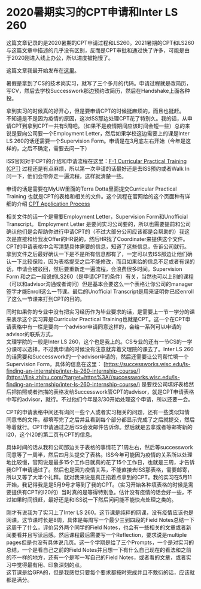 # 2020暑期实习的CPT申请和Inter LS 260

这篇文章记录的是2020暑期的CPT申请过程和LS260。2021暑期的CPT和LS260与这篇文章中描述的几乎没有区别，反而是CPT审批和通过快了许多，可能是由于2020刚进入线上办公，所以进度被拖慢了。

这篇文章我最开始发布在[这里](https://zhuanlan.zhihu.com/p/205907465)。

暑假是拿到了CS的技术岗实习，就写了三个多月的代码。申请过程就是改简历，写CV，然后去学校Successwork那边预约改简历，然后在Handshake上面各种投。

拿到实习的时候真的好开心，但是要申请CPT的时候挺麻烦的，而且也挺赶。  
不知道是不是因为疫情的原因，这次ISS那边处理CPT花了特别久。我的话，从申请CPT到拿到CPT一共有5周吧。（如果不是疫情期间应该时间会短一些）总的来说是要向公司要一个Employment Letter，然后如果学校这边需要上的课是Inter LS 260的话还需要一个Supervision Form。申请是在3月底左右开始（今年是这样的，之后不确定，需要去问一下）

ISS官网对于CPT的介绍和申请流程在这里：[F-1 Curricular Practical Training \(CPT\)](https://iss.wisc.edu/employment/f1-employment/f-1-curricular-practical-training-cpt/) 过程还是有点麻烦，所以第一次申请的话最好还是去ISS预约或者Walk In问一下，他们会带你走一遍流程，这样就清楚一些。

申请的话是需要在MyUW里面的Terra Dotta里面提交Curricular Practical Training 也就是CPT的表格和相关的文件。这个流程在官网给的这个页面种有详细的介绍 [CPT Application Process](https://iss.wisc.edu/employment/f1-employment/f-1-curricular-practical-training-cpt/cpt-application-process/)

相关文件的话一个是需要Employment Letter，Supervision Form和Unofficial Transcript。 Employment Letter 是要问实习公司要的，所以也需要提前和公司确认他们是会帮助你进行申请CPT的（不过大部分公司应该都是会帮助的）我这次是直接和给我发Offer的HR说的，然后HR找了Coordinater来提供这个文件。CPT的申请表格中会写清楚具体需要的信息，知道了这些信息，告诉公司就行。拿到文件之后最好确认一下是不是所有信息都有了，一定可以去ISS那边让他们确认一下比较保险，因为表格提交之后不能修改，而且如果给的信息不足或者有误的话，申请会被驳回，然后要重新走一遍流程，会浪费很多时间。Supervision Form 和之后一段说的LS260（是申请CPT的条件）有关，当然也可以上别的课程（可以和advisor沟通或者询问）但是基本会要这么一个表格让你公司的manager签字才能Enroll这么一节课。最后的Unofficial Transcript是用来证明你已经enroll了这么一节课来打到CPT的目的。

同时如果你的专业中没有把实习经历作为毕业要求的话，是需要上一节一学分的课来表示这个实习算是Curricular Practical Training也就是CPT。这一个在CPT申请表格中有一栏是要向一个advisor申请同意这样的，会给一系列可以申请的advisor的联系方式，  
文理学院的一般是Inter LS 260，这个也是我上的。CS专业的还有一节CS的一学分课可以选择，不过我申请的时候没有注意就奔着文理院的课去了。Inter LS 260的话需要和Successwork的一个advisor申请的，然后还需要让公司帮忙填一个Supervision Form，具体的信息在这里： [https://successworks.wisc.edu/ls-finding-an-internship/inter-ls-260-internship-course/](https://link.zhihu.com/?target=https%3A//successworks.wisc.edu/ls-finding-an-internship/inter-ls-260-internship-course/) 是要找公司填好表格然后把拍照或者扫描的表格发给Successwork管CPT的advisor，就是CPT申请表格中写的advisor，就行。不过他们今年是3/30开始处理这个申请，所以还要一会。

CPT的申请表格中间还有询问一些个人或者实习相关的问题，还有一些类似知情同意书的文件。都填写完了之后并且看到每个部分都显示完成了之后就提交，然后等着就行。CPT申请通过之后ISS会发邮件告诉你。然后就是去拿或者等邮寄新的I20，这个I20的第二页有CPT的信息。

具体时间的话从我和公司那边关于表格的事情花了1周左右，然后等successwork同意等了一周半，然后四月头提交了表格。ISS今年可能因为疫情的关系所以处理地比较慢，官网说是最多15个工作日就真的花了15个工作日，也就是三周，才告诉我CPT申请通过了。然后也是因为疫情关系，不能直接去ISS那表格，需要邮寄，所以又等了大半个礼拜。就对我来说是真正掐着点拿到的CPT。我的实习在5月11开始，我记得我是是5月9号才等到了我的CPT。（实习开始各种填表格的时候是需要提供有CPT的I20的）当时真的是等得特别急。估计没有疫情的话会好一些，不过如果时间很赶，最好还是和ISS说一下然后问问能不能快点处理之类的。

刚才有说我为了实习上了Inter LS 260。这节课是纯粹的网课，没有疫情应该也是网课。这节课时长是8周，具体是每周写一个最少三到四段的Field Notes总结一下这周干了什么，评价另外两个同学的Field Notes，也会有一些相关的文章或者新闻要看并且写读后感。然后课程最后需要写一个Reflection，要求说是multiple pages但是也没有具体说几页。这一个学期是给了三个Prompts，一个是对实习的总结，一个是看自己之前的Field Notes并且想一下有什么自己现在的看法和之前的不一样的地方，还有一个是写一写自己的Field Notes，或者看的文章，或者实习中觉得最有用、印象深刻的点。  
这节课是给GPA的，但是我感觉只要每个要求都按时完成并且不敷衍的话，应该就都是满分。

